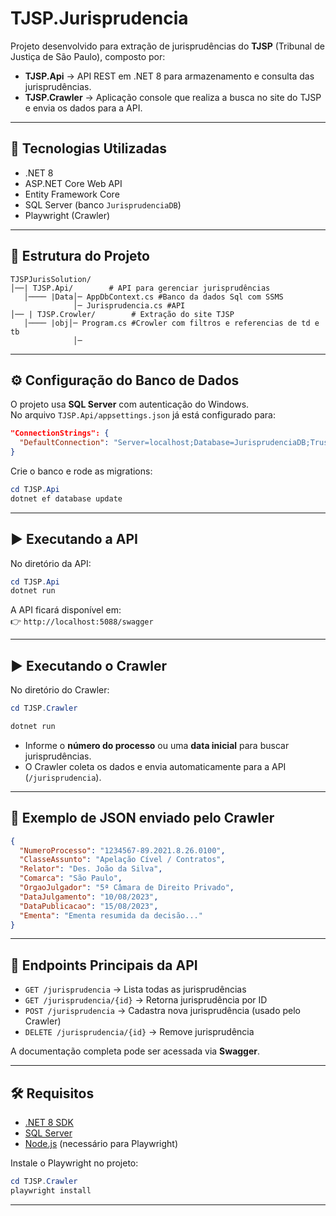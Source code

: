 # TJSP.Jurisprudencia

Projeto desenvolvido para extração de jurisprudências do **TJSP** (Tribunal de Justiça de São Paulo), composto por:

- **TJSP.Api** → API REST em .NET 8 para armazenamento e consulta das jurisprudências.  
- **TJSP.Crawler** → Aplicação console que realiza a busca no site do TJSP e envia os dados para a API.  

---

## 🚀 Tecnologias Utilizadas
- .NET 8
- ASP.NET Core Web API
- Entity Framework Core
- SQL Server (banco `JurisprudenciaDB`)
- Playwright (Crawler)

---

## 📂 Estrutura do Projeto
```
TJSPJurisSolution/
│──| TJSP.Api/        # API para gerenciar jurisprudências
   │──── |Data│─ AppDbContext.cs #Banco da dados Sql com SSMS
              │─ Jurisprudencia.cs #API
│── | TJSP.Crowler/        # Extração do site TJSP
   │──── |obj│─ Program.cs #Crowler com filtros e referencias de td e tb
              │─
```

---

## ⚙️ Configuração do Banco de Dados

O projeto usa **SQL Server** com autenticação do Windows.  
No arquivo `TJSP.Api/appsettings.json` já está configurado para:

```json
"ConnectionStrings": {
  "DefaultConnection": "Server=localhost;Database=JurisprudenciaDB;Trusted_Connection=True;TrustServerCertificate=True;"
}
```

Crie o banco e rode as migrations:

```powershell
cd TJSP.Api
dotnet ef database update
```

---

## ▶️ Executando a API

No diretório da API:

```powershell
cd TJSP.Api
dotnet run
```

A API ficará disponível em:  
👉 `http://localhost:5088/swagger`  


---

## ▶️ Executando o Crawler

No diretório do Crawler:

```powershell
cd TJSP.Crawler

dotnet run
```

- Informe o **número do processo** ou uma **data inicial** para buscar jurisprudências.  
- O Crawler coleta os dados e envia automaticamente para a API (`/jurisprudencia`).  

---

## 📑 Exemplo de JSON enviado pelo Crawler

```json
{
  "NumeroProcesso": "1234567-89.2021.8.26.0100",
  "ClasseAssunto": "Apelação Cível / Contratos",
  "Relator": "Des. João da Silva",
  "Comarca": "São Paulo",
  "OrgaoJulgador": "5ª Câmara de Direito Privado",
  "DataJulgamento": "10/08/2023",
  "DataPublicacao": "15/08/2023",
  "Ementa": "Ementa resumida da decisão..."
}
```

---

## 📌 Endpoints Principais da API

- `GET /jurisprudencia` → Lista todas as jurisprudências
- `GET /jurisprudencia/{id}` → Retorna jurisprudência por ID
- `POST /jurisprudencia` → Cadastra nova jurisprudência (usado pelo Crawler)
- `DELETE /jurisprudencia/{id}` → Remove jurisprudência

A documentação completa pode ser acessada via **Swagger**.

---

## 🛠 Requisitos

- [.NET 8 SDK](https://dotnet.microsoft.com/download)
- [SQL Server](https://www.microsoft.com/pt-br/sql-server/sql-server-downloads)
- [Node.js](https://nodejs.org/) (necessário para Playwright)

Instale o Playwright no projeto:

```powershell
cd TJSP.Crawler
playwright install
```

---

